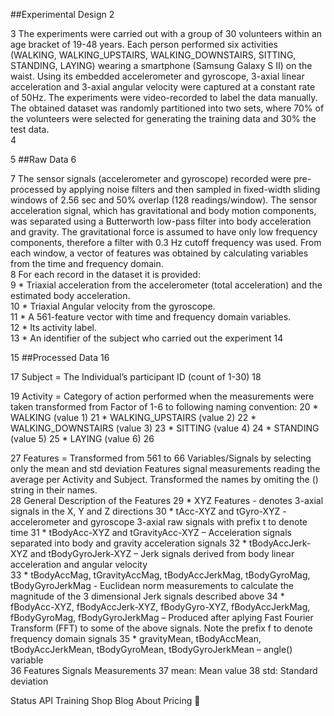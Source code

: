 
##Experimental Design 
2 
 
3 The experiments were carried out with a group of 30 volunteers within an age bracket of 19-48 years. Each person performed six activities (WALKING, WALKING_UPSTAIRS, WALKING_DOWNSTAIRS, SITTING, STANDING, LAYING) wearing a smartphone (Samsung Galaxy S II) on the waist. Using its embedded accelerometer and gyroscope, 3-axial linear acceleration and 3-axial angular velocity were captured at a constant rate of 50Hz. The experiments were video-recorded to label the data manually. The obtained dataset was randomly partitioned into two sets, where 70% of the volunteers were selected for generating the training data and 30% the test data.  
4 
 
5 ##Raw Data 
6 
 
7 The sensor signals (accelerometer and gyroscope) recorded were pre-processed by applying noise filters and then sampled in fixed-width sliding windows of 2.56 sec and 50% overlap (128 readings/window). The sensor acceleration signal, which has gravitational and body motion components, was separated using a Butterworth low-pass filter into body acceleration and gravity. The gravitational force is assumed to have only low frequency components, therefore a filter with 0.3 Hz cutoff frequency was used. From each window, a vector of features was obtained by calculating variables from the time and frequency domain.  
8 For each record in the dataset it is provided:  
9 * Triaxial acceleration from the accelerometer (total acceleration) and the estimated body acceleration.  
10 * Triaxial Angular velocity from the gyroscope.  
11 * A 561-feature vector with time and frequency domain variables.  
12 * Its activity label.  
13 * An identifier of the subject who carried out the experiment 
14 
 
15 ##Processed Data 
16 
 
17 Subject = The Individual’s participant ID (count of 1-30) 
18 
 
19 Activity = Category of action performed when the measurements were taken transformed from Factor of 1-6 to following naming convention: 
20 *	WALKING (value 1) 
21 *	WALKING_UPSTAIRS (value 2) 
22 *	WALKING_DOWNSTAIRS (value 3) 
23 *	SITTING (value 4) 
24 *	STANDING (value 5) 
25 *	LAYING (value 6) 
26 
 
27 Features  = Transformed from 561 to 66 Variables/Signals by selecting only the mean and std deviation Features signal measurements reading the average per Activity and Subject.  Transformed the names by omiting the () string in their names.  
28 General Description of the Features 
29 * XYZ Features - denotes 3-axial signals in the X, Y and Z directions 
30 * tAcc-XYZ and tGyro-XYZ - accelerometer and gyroscope 3-axial raw signals with prefix t to denote time 
31 * tBodyAcc-XYZ and tGravityAcc-XYZ – Acceleration signals separated into body and gravity acceleration signals 
32 * tBodyAccJerk-XYZ and tBodyGyroJerk-XYZ – Jerk signals derived from body linear acceleration and angular velocity  
33 * tBodyAccMag, tGravityAccMag, tBodyAccJerkMag, tBodyGyroMag, tBodyGyroJerkMag  - Euclidean norm measurements to calculate the magnitude of the 3 dimensional Jerk signals described above 
34 * fBodyAcc-XYZ, fBodyAccJerk-XYZ, fBodyGyro-XYZ, fBodyAccJerkMag, fBodyGyroMag, fBodyGyroJerkMag – Produced after aplying Fast Fourier Transform (FFT) to some of the above signals. Note the prefix f to denote frequency domain signals 
35 * gravityMean, tBodyAccMean, tBodyAccJerkMean, tBodyGyroMean, tBodyGyroJerkMean – angle() variable  
36 Features Signals Measurements 
37 mean: Mean value 
38 std: Standard deviation  
 



 

Status
 API
 Training
 Shop
 Blog
 About
 Pricing
 
